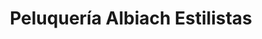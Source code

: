 ---
title: "Peluquería Albiach Estilistas"
url: /fuenlabrada/peluqueria-albiach-estilistas/
shop: peluquería
---